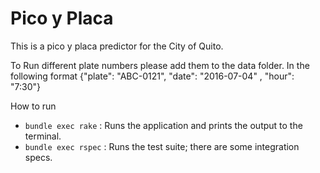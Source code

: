 # Pico y Placa

This is a pico y placa predictor for the City of Quito.

To Run different plate numbers please add them to the data folder. In the following format 
{"plate": "ABC-0121", "date": "2016-07-04"  , "hour": "7:30"}

How to run

- `bundle exec rake`  : Runs the application and prints the output to the terminal.
- `bundle exec rspec` : Runs the test suite; there are some integration specs.

